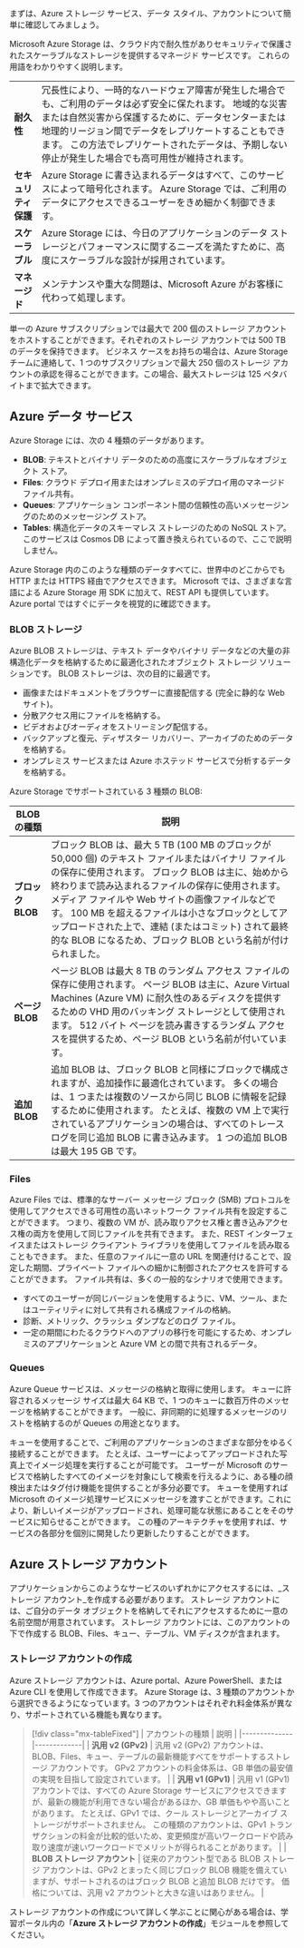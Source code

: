 まずは、Azure ストレージ サービス、データ スタイル、アカウントについて簡単に確認してみましょう。 

Microsoft Azure Storage は、クラウド内で耐久性がありセキュリティで保護されたスケーラブルなストレージを提供するマネージド サービスです。 これらの用語をわかりやすく説明します。

| | |
|-|-|
| **耐久性** | 冗長性により、一時的なハードウェア障害が発生した場合でも、ご利用のデータは必ず安全に保たれます。 地域的な災害または自然災害から保護するために、データセンターまたは地理的リージョン間でデータをレプリケートすることもできます。 この方法でレプリケートされたデータは、予期しない停止が発生した場合でも高可用性が維持されます。 |
| **セキュリティ保護** | Azure Storage に書き込まれるデータはすべて、このサービスによって暗号化されます。 Azure Storage では、ご利用のデータにアクセスできるユーザーをきめ細かく制御できます。 |
| **スケーラブル** | Azure Storage には、今日のアプリケーションのデータ ストレージとパフォーマンスに関するニーズを満たすために、高度にスケーラブルな設計が採用されています。 |
| **マネージド** | メンテナンスや重大な問題は、Microsoft Azure がお客様に代わって処理します。 |

単一の Azure サブスクリプションでは最大で 200 個のストレージ アカウントをホストすることができます。それぞれのストレージ アカウントでは 500 TB のデータを保持できます。 ビジネス ケースをお持ちの場合は、Azure Storage チームに連絡して、1 つのサブスクリプションで最大 250 個のストレージ アカウントの承認を得ることができます。この場合、最大ストレージは 125 ペタバイトまで拡大できます。

## <a name="azure-data-services"></a>Azure データ サービス

Azure Storage には、次の 4 種類のデータがあります。

- **BLOB**: テキストとバイナリ データのための高度にスケーラブルなオブジェクト ストア。
- **Files**: クラウド デプロイ用またはオンプレミスのデプロイ用のマネージド ファイル共有。
- **Queues**: アプリケーション コンポーネント間の信頼性の高いメッセージングのためのメッセージング ストア。
- **Tables**: 構造化データのスキーマレス ストレージのための NoSQL ストア。 このサービスは Cosmos DB によって置き換えられているので、ここで説明しません。

Azure Storage 内のこのような種類のデータすべてに、世界中のどこからでも HTTP または HTTPS 経由でアクセスできます。 Microsoft では、さまざまな言語による Azure Storage 用 SDK に加えて、REST API も提供しています。 Azure portal ではすぐにデータを視覚的に確認できます。

### <a name="blob-storage"></a>BLOB ストレージ

Azure BLOB ストレージは、テキスト データやバイナリ データなどの大量の非構造化データを格納するために最適化されたオブジェクト ストレージ ソリューションです。 BLOB ストレージは、次の目的に最適です。

- 画像またはドキュメントをブラウザーに直接配信する (完全に静的な Web サイト)。
- 分散アクセス用にファイルを格納する。
- ビデオおよびオーディオをストリーミング配信する。
- バックアップと復元、ディザスター リカバリー、アーカイブのためのデータを格納する。
- オンプレミス サービスまたは Azure ホステッド サービスで分析するデータを格納する。

Azure Storage でサポートされている 3 種類の BLOB:

| BLOB の種類 | 説明 |
|-----------|-------------|
| **ブロック BLOB** | ブロック BLOB は、最大 5 TB (100 MB のブロックが 50,000 個) のテキスト ファイルまたはバイナリ ファイルの保存に使用されます。 ブロック BLOB は主に、始めから終わりまで読み込まれるファイルの保存に使用されます。メディア ファイルや Web サイトの画像ファイルなどです。 100 MB を超えるファイルは小さなブロックとしてアップロードされた上で、連結 (またはコミット) されて最終的な BLOB になるため、ブロック BLOB という名前が付けられました。 |
| **ページ BLOB** | ページ BLOB は最大 8 TB のランダム アクセス ファイルの保存に使用されます。 ページ BLOB は主に、Azure Virtual Machines (Azure VM) に耐久性のあるディスクを提供するための VHD 用のバッキング ストレージとして使用されます。 512 バイト ページを読み書きするランダム アクセスを提供するため、ページ BLOB という名前が付いています。 |
| **追加 BLOB** | 追加 BLOB は、ブロック BLOB と同様にブロックで構成されますが、追加操作に最適化されています。 多くの場合は、1 つまたは複数のソースから同じ BLOB に情報を記録するために使用されます。 たとえば、複数の VM 上で実行されているアプリケーションの場合は、すべてのトレース ログを同じ追加 BLOB に書き込みます。 1 つの追加 BLOB は最大 195 GB です。 |

### <a name="files"></a>Files

Azure Files では、標準的なサーバー メッセージ ブロック (SMB) プロトコルを使用してアクセスできる可用性の高いネットワーク ファイル共有を設定することができます。 つまり、複数の VM が、読み取りアクセス権と書き込みアクセス権の両方を使用して同じファイルを共有できます。 また、REST インターフェイスまたはストレージ クライアント ライブラリを使用してファイルを読み取ることもできます。 また、任意のファイルに一意の URL を関連付けることで、設定した期間、プライベート ファイルへの細かに制御されたアクセスを許可することができます。 ファイル共有は、多くの一般的なシナリオで使用できます。

- すべてのユーザーが同じバージョンを使用するように、VM、ツール、またはユーティリティに対して共有される構成ファイルの格納。
- 診断、メトリック、クラッシュ ダンプなどのログ ファイル。
- 一定の期間にわたるクラウドへのアプリの移行を可能にするため、オンプレミスのアプリケーションと Azure VM との間で共有されるデータ。

### <a name="queues"></a>Queues

Azure Queue サービスは、メッセージの格納と取得に使用します。 キューに許容されるメッセージ サイズは最大 64 KB で、1 つのキューに数百万件のメッセージを格納することができます。 一般に、非同期的に処理するメッセージのリストを格納するのが Queues の用途となります。

キューを使用することで、ご利用のアプリケーションのさまざまな部分をゆるく接続することができます。 たとえば、ユーザーによってアップロードされた写真上でイメージ処理を実行することが可能です。 ユーザーが Microsoft のサービスで格納したすべてのイメージを対象にして検索を行えるように、ある種の顔検出またはタグ付け機能を提供することが多分必要です。 キューを使用すれば Microsoft のイメージ処理サービスにメッセージを渡すことができます。これにより、新しいイメージがアップロードされ、処理可能な状態にあることをそのサービスに知らせることができます。 この種のアーキテクチャを使用すれば、サービスの各部分を個別に開発したり更新したりすることができます。

## <a name="azure-storage-accounts"></a>Azure ストレージ アカウント

アプリケーションからこのようなサービスのいずれかにアクセスするには、_ストレージ アカウント_を作成する必要があります。 ストレージ アカウントには、ご自分のデータ オブジェクトを格納してそれにアクセスするために一意の名前空間が用意されています。 ストレージ アカウントには、このアカウントの下で作成する BLOB、Files、キュー、テーブル、VM ディスクが含まれます。

### <a name="creating-a-storage-account"></a>ストレージ アカウントの作成

Azure ストレージ アカウントは、Azure portal、Azure PowerShell、または Azure CLI を使用して作成できます。 Azure Storage は、3 種類のアカウントから選択できるようになっています。3 つのアカウントはそれぞれ料金体系が異なり、サポートされている機能も異なります。

> [!div class="mx-tableFixed"]
> | アカウントの種類 | 説明 |
> |--------------|-------------|
> | **汎用 v2 (GPv2)** | 汎用 v2 (GPv2) アカウントは、BLOB、Files、キュー、テーブルの最新機能すべてをサポートするストレージ アカウントです。 GPv2 アカウントの料金体系は、GB 単価の最安値の実現を目指して設定されています。 |
> | **汎用 v1 (GPv1)** | 汎用 v1 (GPv1) アカウントでは、すべての Azure Storage サービスにアクセスできますが、最新の機能が利用できない場合があるほか、GB 単価もやや高いことがあります。 たとえば、GPv1 では、クール ストレージとアーカイブ ストレージがサポートされません。 この種類のアカウントは、GPv1 トランザクションの料金が比較的低いため、変更頻度が高いワークロードや読み取り速度が速いワークロードでメリットが得られることがあります。 |
> | **BLOB ストレージ アカウント** | 従来のアカウント型である BLOB ストレージ アカウントは、GPv2 とまったく同じブロック BLOB 機能を備えていますが、サポートされるのはブロック BLOB と追加 BLOB だけです。 価格については、汎用 v2 アカウントと大きな違いはありません。 |

ストレージ アカウントの作成について詳しく学ぶことに関心がある場合は、学習ポータル内の「**Azure ストレージ アカウントの作成**」モジュールを参照してください。